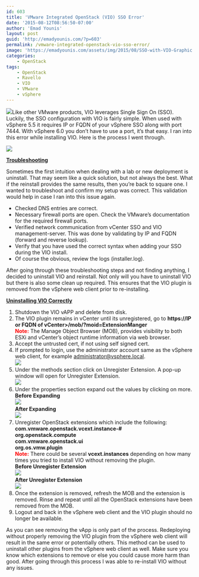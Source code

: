 ```yaml
---
id: 603
title: 'VMware Integrated OpenStack (VIO) SSO Error'
date: '2015-08-12T08:56:50-07:00'
author: 'Emad Younis'
layout: post
guid: 'http://emadyounis.com/?p=603'
permalink: /vmware-integrated-openstack-vio-sso-error/
image: 'https://emadyounis.com/assets/img/2015/08/SSO-with-VIO-Graphic.png'
categories:
    - OpenStack
tags:
    - OpenStack
    - Ravello
    - VIO
    - VMware
    - vSphere
---
```


![](https://emadyounis.com/assets/img/2015/08/SSO-with-VIO-Graphic.png?resize=309%2C217)Like other VMware products, VIO leverages Single Sign On (SSO). Luckily, the SSO configuration with VIO is fairly simple. When used with vSphere 5.5 it requires IP or FQDN of your vSphere SSO along with port 7444. With vSphere 6.0 you don’t have to use a port, it’s that easy. I ran into this error while installing VIO. Here is the process I went through.

[![](https://emadyounis.com/assets/img/2015/07/VIO-SSO-Error.jpg?resize=322%2C140)](https://emadyounis.com/assets/img/2015/07/VIO-SSO-Error.jpg)

<span style="text-decoration: underline;">**Troubleshooting**</span>

Sometimes the first intuition when dealing with a lab or new deployment is uninstall. That may seem like a quick solution, but not always the best. What if the reinstall provides the same results, then you’re back to square one. I wanted to troubleshoot and confirm my setup was correct. This validation would help in case I ran into this issue again.

- Checked DNS entries are correct.
- Necessary firewall ports are open. Check the VMware’s documentation for the required firewall ports.
- Verified network communication from vCenter SSO and VIO management-server. This was done by validating by IP and FQDN (forward and reverse lookup).
- Verify that you have used the correct syntax when adding your SSO during the VIO install.
- Of course the obvious, review the logs (installer.log).

After going through these troubleshooting steps and not finding anything, I decided to uninstall VIO and reinstall. Not only will you have to uninstall VIO but there is also some clean up required. This ensures that the VIO plugin is removed from the vSphere web client prior to re-installing.

<span style="text-decoration: underline;">**Uninstalling VIO Correctly**</span>

1. Shutdown the VIO vAPP and delete from disk.
2. The VIO plugin remains in vCenter until its unregistered, go to **https://IP or FQDN of vCenter&gt;/mob/?moid=ExtensionManger**  
    <span style="color: #ff0000;">**Note:**</span> The Manage Object Browser (MOB), provides visibility to both ESXi and vCenter’s object runtime information via web browser.
3. Accept the untrusted cert, if not using self signed cert.
4. If prompted to login, use the administrator account same as the vSphere web client, for example administrator@vsphere.local.  
    [![](https://emadyounis.com/assets/img/2015/08/Mob-Login-VIO.jpg?resize=363%2C287)](https://emadyounis.com/assets/img/2015/08/Mob-Login-VIO.jpg)
5. Under the methods section click on Unregister Extension. A pop-up window will open for Unregister Extension.  
    [![](https://emadyounis.com/assets/img/2015/08/VIO-Unrgister-Extenion.jpg?resize=1264%2C584)](https://emadyounis.com/assets/img/2015/08/VIO-Unrgister-Extenion.jpg)
6. Under the properties section expand out the values by clicking on more.  
    **Before Expanding**  
    [![](https://emadyounis.com/assets/img/2015/08/VIO-Properties-More.jpg?resize=1264%2C276)](https://emadyounis.com/assets/img/2015/08/VIO-Properties-More.jpg)  
    **After Expanding**  
    [![](https://emadyounis.com/assets/img/2015/08/VIO-Properties-More-Expanded.jpg?resize=1241%2C558)](https://emadyounis.com/assets/img/2015/08/VIO-Properties-More-Expanded.jpg)
7. Unregister OpenStack extensions which include the following:  
    **com.vmware.openstack.vcext.instance-#**  
    **org.openstack.compute**  
    **com.vmware.openstack.ui**  
    **org.os.vmw.plugin**  
    <span style="color: #ff0000;">**Note:**</span> There could be several **vcext.instances** depending on how many times you tried to install VIO without removing the plugin.  
    **Before Unregister Extension**  
    [![](https://emadyounis.com/assets/img/2015/08/VIO-Unregister-Extension.jpg?resize=818%2C303)](https://emadyounis.com/assets/img/2015/08/VIO-Unregister-Extension.jpg)  
    **After Unregister Extension**  
    [![](https://emadyounis.com/assets/img/2015/08/After-VIO-Unrgister-Extension.jpg?resize=796%2C340)](https://emadyounis.com/assets/img/2015/08/After-VIO-Unrgister-Extension.jpg)
8. Once the extension is removed, refresh the MOB and the extension is removed. Rinse and repeat until all the OpenStack extensions have been removed from the MOB.
9. Logout and back in the vSphere web client and the VIO plugin should no longer be available.

As you can see removing the vApp is only part of the process. Redeploying without properly removing the VIO plugin from the vSphere web client will result in the same error or potentially others. This method can be used to uninstall other plugins from the vSphere web client as well. Make sure you know which extensions to remove or else you could cause more harm than good. After going through this process I was able to re-install VIO without any issues.
